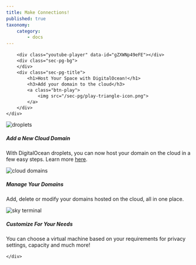 ```yaml
---
title: Make Connections!
published: true
taxonomy:
    category:
        - docs
---
```


<!--While modifying the content of this page, ensure to only replace the text and image and video URL information. Contact Nimisha to make changes to the design. -->





<div class="video-container">
	<div class="area-holder">
	</div>
	<div class="area-content">
		
		<div class="youtube-player" data-id="gZXWNp49eFE"></div>
		<div class="sec-pg-bg">
		</div>
		<div class="sec-pg-title">
			<h1>Host Your Space with DigitalOcean!</h1>
			<h3>Add your domain to the cloud</h3>
			<a class="btn-play">
				<img src="/sec-pg/play-triangle-icon.png">
			</a>
		</div>
	</div>

</div>

<div id="sec-pg-body-1" class="sec-pg-content content-reversed">
	<div class="container">
		<div class="sec-pg-image">
			<img src="/sec-pg/digital-ocean/droplets.png" alt="droplets" title="DigitalOcean droplets" >
		</div>
		<div class="sec-pg-text">
			<h5>Add a New Cloud Domain</h5>
			<p>With DigitalOcean droplets, you can now host your domain on the cloud in a few easy steps. Learn more <a href="https://docs.highfidelity.com/create-and-explore/start-working-in-your-sandbox/digital-ocean">here</a>.</p>
		</div>
	</div>
</div>
<div id="sec-pg-body-2" class="sec-pg-content">
	<div class="container">
		<div class="sec-pg-image">
			<img src="/sec-pg/digital-ocean/cloud-domains.png" alt="cloud domains" title="Cloud Domains">
		</div>
		<div class="sec-pg-text">
			<h5>Manage Your Domains</h5>
			<p>Add, delete or modify your domains hosted on the cloud, all in one place. </p>
		</div>
	</div>
</div>
<div id="sec-pg-body-3" class="sec-pg-content content-reversed">
	<div class="container">
		<div class="sec-pg-image">
			<img src="/sec-pg/digital-ocean/sky-terminal.jpg" alt="sky terminal" title="Sky Terminal">
		</div>
		<div class="sec-pg-text">
			<h5>Customize For Your Needs</h5>
			<p>You can choose a virtual machine based on your requirements for privacy settings, capacity and much more!</p>
		</div>
		
	</div>
</div>

